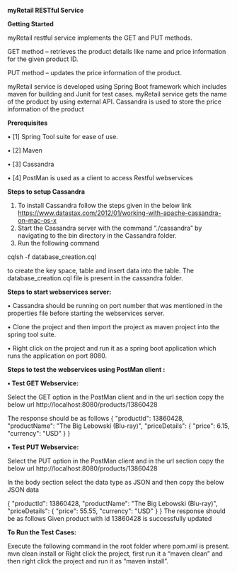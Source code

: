 **myRetail RESTful Service**

**Getting Started**

myRetail restful service implements the GET and PUT methods. 

GET method – retrieves the product details like name and price information for the given product ID.

PUT method – updates the price information of the product.

myRetail service is developed using Spring Boot framework which includes maven for building and Junit for test cases. myRetail service gets the name of the product by using external API. Cassandra is used to store the price information of the product

**Prerequisites**

•	[1] Spring Tool suite for ease of use.

•	[2] Maven

•	[3] Cassandra

•	[4] PostMan is used as a client to access Restful webservices

**Steps to setup Cassandra**

1.	To install Cassandra follow the steps given in the below link
https://www.datastax.com/2012/01/working-with-apache-cassandra-on-mac-os-x 
2.	Start the Cassandra server with the command “./cassandra” by navigating to the bin directory in the Cassandra folder.
3.	Run the following command

cqlsh -f database_creation.cql

to create the key space, table and insert data into the table. The database_creation.cql file is present in the cassandra folder.


**Steps to start webservices server:**

•	Cassandra should be running on port number that was mentioned in the properties file before starting the webservices server.

•	Clone the project and then import the project as maven project into the spring tool suite.

•	Right click on the project and run it as a spring boot application which runs the application on port 8080.


**Steps to test the webservices using PostMan client :**

**•	Test GET Webservice:**

Select the GET option in the PostMan client and in the url section copy the below url
http://localhost:8080/products/13860428

The response should be as follows
             {
    		"productId": 13860428,
    		"productName": "The Big Lebowski (Blu-ray)",
    		"priceDetails": {
        			"price": 6.15,
        			"currency": "USD"
    		}
}

**•	Test PUT Webservice:**

Select the PUT option in the PostMan client and in the url section copy the below url
http://localhost:8080/products/13860428

In the body section select the data type as JSON and then copy the below JSON data

{
    "productId": 13860428,
    "productName": "The Big Lebowski (Blu-ray)",
    "priceDetails": {
        "price": 55.55,
        "currency": "USD"
    }
}
The response should be as follows
Given product with id 13860428 is successfully updated

**To Run the Test Cases:**

Execute the following command in the root folder where pom.xml is present.
mvn clean install
		or
Right click the project, first run it a “maven clean” and then right click the project and run it as “maven install”.

